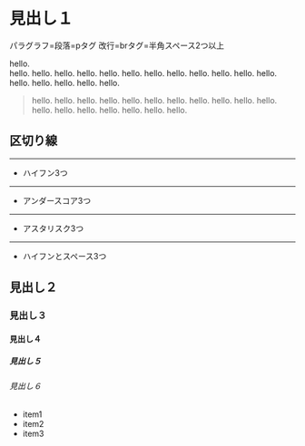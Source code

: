 # 見出し１
パラグラフ=段落=pタグ
改行=brタグ=半角スペース2つ以上

hello.  
hello. hello. hello. hello. hello. hello. hello. hello. hello. hello. hello. hello. hello. hello. hello. hello. hello.

>hello. hello. hello. hello. hello. hello. hello. hello. hello. hello. hello. hello. hello. hello. hello. hello. hello. hello.
##  区切り線
---
- ハイフン3つ
___

- アンダースコア3つ

***

* アスタリスク3つ

- - -

- ハイフンとスペース3つ


## 見出し２
### 見出し３
#### 見出し４
##### 見出し５
###### 見出し６
- item1
- item2
- item3
